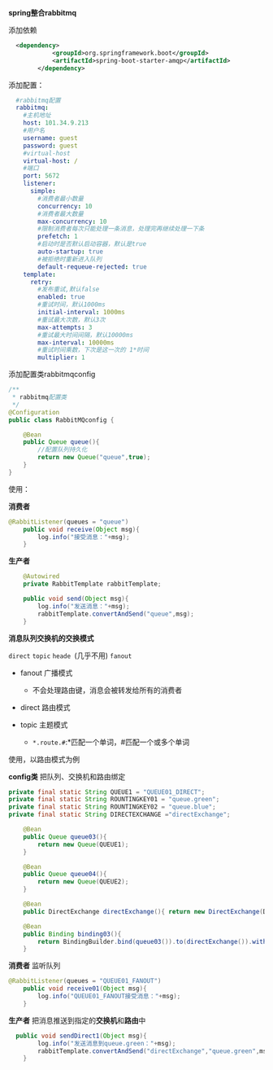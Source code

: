 **spring整合rabbitmq**

添加依赖

```xml
  <dependency>
            <groupId>org.springframework.boot</groupId>
            <artifactId>spring-boot-starter-amqp</artifactId>
        </dependency>
```

添加配置：

```yml
  #rabbitmq配置
  rabbitmq:
    #主机地址
    host: 101.34.9.213
    #用户名
    username: guest
    password: guest
    #virtual-host
    virtual-host: /
    #端口
    port: 5672
    listener:
      simple:
        #消费者最小数量
        concurrency: 10
        #消费者最大数量
        max-concurrency: 10
        #限制消费者每次只能处理一条消息，处理完再继续处理一下条
        prefetch: 1
        #启动时是否默认启动容器，默认是true
        auto-startup: true
        #被拒绝时重新进入队列
        default-requeue-rejected: true
    template:
      retry:
        #发布重试,默认false
        enabled: true
        #重试时间，默认1000ms
        initial-interval: 1000ms
        #重试最大次数，默认3次
        max-attempts: 3
        #重试最大时间间隔，默认10000ms
        max-interval: 10000ms
        #重试时间乘数，下次是这一次的 1*时间
        multiplier: 1
```

添加配置类rabbitmqconfig

```java
/**
 * rabbitmq配置类
 */
@Configuration
public class RabbitMQconfig {

    @Bean
    public Queue queue(){
        //配置队列持久化
        return new Queue("queue",true);
    }
}
```

使用：

**消费者**

```java
@RabbitListener(queues = "queue")
    public void receive(Object msg){
        log.info("接受消息："+msg);
    }


```

**生产者**

````java
    @Autowired
    private RabbitTemplate rabbitTemplate;

    public void send(Object msg){
        log.info("发送消息："+msg);
        rabbitTemplate.convertAndSend("queue",msg);
    }
````



**消息队列交换机的交换模式**

`direct`  `topic`    `heade `(几乎不用)    `fanout`



+ fanout 广播模式
  + 不会处理路由键，消息会被转发给所有的消费者

+ direct 路由模式
+ topic 主题模式
  + `*.route.#`:*匹配一个单词，#匹配一个或多个单词

使用，以路由模式为例

**config类** 把队列、交换机和路由绑定

```java
private final static String QUEUE1 = "QUEUE01_DIRECT";
private final static String ROUNTINGKEY01 = "queue.green";
private final static String ROUNTINGKEY02 = "queue.blue";
private final static String DIRECTEXCHANGE ="directExchange";

    @Bean
    public Queue queue03(){
        return new Queue(QUEUE1);
    }

    @Bean
    public Queue queue04(){
        return new Queue(QUEUE2);
    }

    @Bean
    public DirectExchange directExchange(){ return new DirectExchange(DIRECTEXCHANGE);}

    @Bean
    public Binding binding03(){
        return BindingBuilder.bind(queue03()).to(directExchange()).with(ROUNTINGKEY01);
    }
```

**消费者** 监听队列

```java
@RabbitListener(queues = "QUEUE01_FANOUT")
    public void receive01(Object msg){
        log.info("QUEUE01_FANOUT接受消息："+msg);
    }
```

**生产者**  把消息推送到指定的**交换机**和**路由**中

```java
  public void sendDirect1(Object msg){
        log.info("发送消息到queue.green："+msg);
        rabbitTemplate.convertAndSend("directExchange","queue.green",msg);
    }
```

